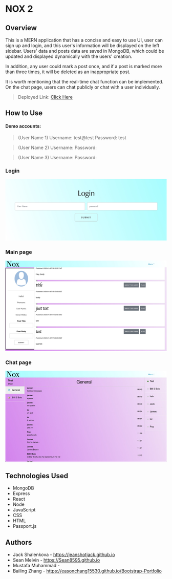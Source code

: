 # NOX 2

## Overview

This is a MERN application that has a concise and easy to use UI, user can sign up and login, and this user's information will be displayed on the left sidebar. Users' data and posts data are saved in MongoDB, which could be updated and displayed dynamically with the users' creation.

In addition, any user could mark a post once, and if a post is marked more than three times, it will be deleted as an inappropriate post.

It is worth mentioning that the real-time chat function can be implemented. On the chat page, users can chat publicly or chat with a user individually.
 
> Deployed Link: [Click Here](https:/)

## How to Use

#### Demo accounts:
> (User Name 1)
> Username: test@test
> Password: test

> (User Name 2)
> Username: 
> Password: 

> (User Name 3)
> Username: 
> Password: 

### Login
<!-- Users can sign up and login with their Username and Password. -->
<!-- ![](appScreenshot/signup.jpg) -->
![](appScreenshot/login.jpg)

### Main page
![](appScreenshot/main.jpg)

### Chat page
![](appScreenshot/chat.jpg)

## Technologies Used

- MongoDB
- Express
- React
- Node
- JavaScript
- CSS
- HTML
- Passport.js

## Authors

- Jack Shalenkova - https://jeanshotjack.github.io
- Sean Melvin - https://Sean8595.github.io
- Mustafa Muhammad - 
- Bailing Zhang - https://easonchang15530.github.io/Bootstrap-Portfolio

